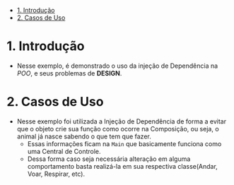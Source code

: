- [1. Introdução](#1-introdução)
- [2. Casos de Uso](#2-casos-de-uso)

# 1. Introdução

- Nesse exemplo, é demonstrado o uso da injeção de Dependência na _POO_, e seus problemas de **DESIGN**.

# 2. Casos de Uso

- Nesse exemplo foi utilizada a Injeção de Dependência de forma a evitar que o objeto crie sua função como ocorre na Composição, ou seja, o animal já nasce sabendo o que tem que fazer.
  - Essas informações ficam na `Main` que basicamente funciona como uma Central de Controle.
  - Dessa forma caso seja necessária alteração em alguma comportamento basta realizá-la em sua respectiva classe(Andar, Voar, Respirar, etc).